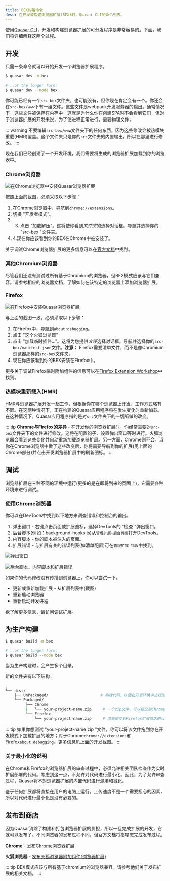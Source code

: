 ```yaml
---
title: BEX构建命令
desc: 在开发或构建浏览器扩展(BEX)时，Quasar CLI的命令列表。
---
```


使用[Quasar CLI](/start/quasar-cli)，开发和构建浏览器扩展的可分发程序是非常容易的。下面，我们将详细解释这两个过程。

## 开发

只需一条命令就可以开始开发一个浏览器扩展程序。

```bash
$ quasar dev -m bex

# ..or the longer form:
$ quasar dev --mode bex
```

你可能已经有一个`src-bex`文件夹，也可能没有，但你现在肯定会有一个。你还会在`src-bex/www`下有一组文件。这些文件是webpack开发服务器的输出。通常情况下，这些文件被保存在内存中，这就是为什么你在创建SPA时不会看到它们，但对于浏览器扩展的开发来说，为了使进程正常进行，需要物理文件。

::: warning
不要编辑`src-bex/www`文件夹下的任何东西，因为这些修改会被热模块重载(HMR)覆盖。这个文件夹只是你的`src`文件夹的内置输出，所以在那里进行修改。
:::

现在我们已经创建了一个开发环境，我们需要将生成的浏览器扩展加载到你的浏览器中。

### Chrome浏览器

![在Chrome浏览器中安装Quasar浏览器扩展](https://cdn.quasar.dev/img/adding-bex-to-chrome-with-debug.png)

按照上面的截图，必须采取以下步骤：

1. 在Chrome浏览器中，导航到`chrome://extensions`。
2. 切换 "开发者模式"。
3. 3. 点击 "加载解压"。这将使你看到*文件夹*的选择对话框。导航并选择你的 "src-bex "文件夹。
4. 4.现在你应该看到你的BEX在Chrome中被安装了。

关于调试Chrome浏览器扩展的更多信息可以在[官方文档](https://developer.chrome.com/extensions/tut_debugging)中找到。

### 其他Chromium浏览器

尽管我们还没有测试过所有基于Chromium的浏览器，但BEX模式应该与它们兼容。请参考相应的浏览器文档，了解如何在该特定的浏览器上添加浏览器扩展。

### Firefox

![在Firefox中安装Quasar浏览器扩展](https://cdn.quasar.dev/img/adding-bex-to-firefox.png)

与上面的截图一致，必须采取以下步骤：

1. 在Firefox中，导航到`about:debugging`。
2. 点击 "这个火狐浏览器"
3. 点击 "加载临时插件..."。这将为您提供*文件*选择对话框。导航并选择你的`src-bex/manifest.json`文件。**注意：** Firefox需要清单文件，而不是像Chromium浏览器那样的`src-bex`文件夹。
4. 现在你应该看到你的BEX安装在Firefox中。

更多关于调试Firefox临时附加组件的信息可以在[Firefox Extension Workshop](https://extensionworkshop.com/documentation/develop/temporary-installation-in-firefox/)中找到。

### 热模块重新载入(HMR)

HMR与浏览器扩展开发一起工作，但根据你在哪个浏览器上开发，工作方式略有不同。在这两种情况下，正在构建的Quasar应用程序将在发生变化时重新加载。在这种情况下，Quasar应用程序指的是对`src`文件夹下的一切所做的改变。

::: tip
**Chrome与Firefox的差异** - 在开发你的浏览器扩展时，你经常需要对`src-bex`文件夹下的文件进行修改。这将在配置钩子、设置弹出窗口等时进行。火狐浏览器会看到这些变化并自动重新加载浏览器扩展。另一方面，Chrome则不会。当你在Chrome浏览器中做了这些改变后，你将需要导航到你的扩展(见上面的Chrome部分)并点击开发浏览器扩展中的刷新图标。
:::

## 调试

浏览器扩展在三种不同的环境中运行(更多的是在即将到来的页面上)，它需要各种环境来进行调试。

### 使用Chrome浏览器

你可以在DevTools中找到以下地方来调查错误和控制台的输出。

1. 弹出窗口 - 右键点击页面或扩展图标，选择DevTools的 "检查 "弹出窗口。
2. 后台脚本(例如：background-hooks.js)从`管理扩展-后台页面`打开DevTools。
3. 内容脚本 - 你的脚本被注入的页面。
4. 扩展错误 - 与扩展有关的错误列表(如清单配置)可在`管理扩展-错误`中找到。

![弹出窗口](https://cdn.quasar.dev/img/bex-debug-popup.png)

![后台脚本、内容脚本和扩展错误](https://cdn.quasar.dev/img/bex-debug-bg.png)

如果你的代码修改没有传播到浏览器上，你可以尝试一下。
- 更新或重新加载扩展 - 从扩展列表中(截图)
- 重新启动浏览器
- 重新启动开发进程

欲了解更多信息，请访问[调试扩展](https://developer.chrome.com/docs/extensions/mv2/tut_debugging/)。

## 为生产构建
```bash
$ quasar build -m bex

# ..or the longer form:
$ quasar build --mode bex
```
当为生产构建时，会产生多个目录。

新的文件夹有以下结构：
```bash
.
└── dist/
    ├── UnPackaged/                       # 构建代码，以便在开发环境中进行测试
    └── Packaged/
         ├── Chrome
         |   └── your-project-name.zip     # 一个zip文件，可以提交到Chrome浏览器扩展商店/其他基于Chrome的商店。
         └── Firefox
             └── your-project-name.zip     # 准备提交到Firefox扩展商店的zip文件
```

::: tip
如果你想测试 "your-project-name.zip "文件，你可以将该文件拖到你在开发模式下加载扩展的地方；对于Chrome`chrome://extensions`和Firefox`about:debugging`。更多信息见上面的开发截图。
:::

### 关于最小化的说明

在Chrome和Firefox的浏览器扩展的审查过程中，必须允许相关团队检查作为实时扩展部署的代码。考虑到这一点，不允许对代码进行最小化。因此，为了允许审查过程，Quasar将不对浏览器扩展的内置代码进行混淆和减化。

鉴于任何扩展都将直接在用户的电脑上运行，上传速度不是一个需要担心的因素，所以对代码进行最小化是没有必要的。

## 发布到商店

因为Quasar消除了构建和打包浏览器扩展的负担，所以一旦完成扩展的开发，它就可以发布了。不同浏览器的发布过程不同，但官方文档将指导您完成发布过程。

**Chrome** - [发布Chrome浏览器扩展](https://developer.chrome.com/webstore/publish)

**火狐浏览器** - [发布火狐浏览器附加组件(浏览器扩展)](https://extensionworkshop.com/documentation/publish/)

::: tip
BEX模式应该与所有基于chromium的浏览器兼容。请参考他们关于发布扩展的相关文档。
:::
